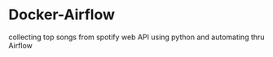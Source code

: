 # Docker-Airflow
 collecting top songs from spotify web API using python and automating thru Airflow
